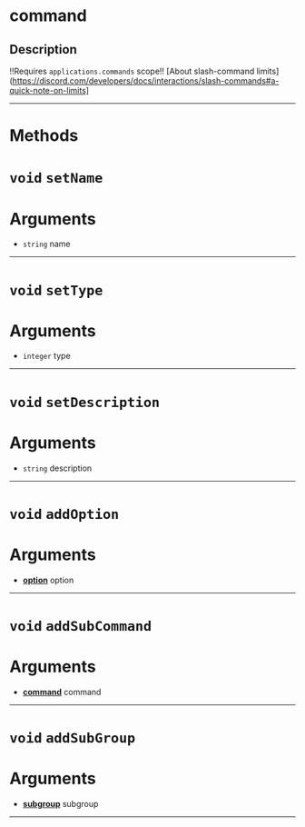 # command


Description
---
!!Requires `applications.commands` scope!!
  [About slash-command limits](https://discord.com/developers/docs/interactions/slash-commands#a-quick-note-on-limits]  


---
# Methods
# `void` `setName`

# Arguments
* `string` name  

---
# `void` `setType`

# Arguments
* `integer` type  

---
# `void` `setDescription`

# Arguments
* `string` description  

---
# `void` `addOption`

# Arguments
* **[option](https://github.com/devonium/gm-discordAPI/blob/doc/option.md#option)** option  

---
# `void` `addSubCommand`

# Arguments
* **[command](https://github.com/devonium/gm-discordAPI/blob/doc/command.md#command)** command  

---
# `void` `addSubGroup`

# Arguments
* **[subgroup](https://github.com/devonium/gm-discordAPI/blob/doc/subgroup.md#subgroup)** subgroup  

---
